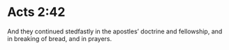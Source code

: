 # Acts 2:42

And they continued stedfastly in the apostles’ doctrine and fellowship, and in breaking of bread, and in prayers.
